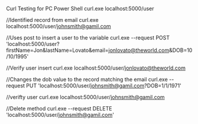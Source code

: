 Curl Testing for PC Power Shell
curl.exe localhost:5000/user

//Identified record from email
curl.exe localhost:5000/user/johnsmith@gamil.com

//Uses post to insert a user to the variable
curl.exe --request POST 'localhost:5000/user?firstName=Jon&lastName=Lovato&email=jonlovato@theworld.com&DOB=10/10/1995'

//Verify user insert
curl.exe localhost:5000/user/jonlovato@theworld.com

//Changes the dob value to the record matching the email
curl.exe --request PUT 'localhost:5000/user/johnsmith@gamil.com?DOB=1/1/1971'

//verifty user
curl.exe localhost:5000/user/johnsmith@gamil.com

//Delete method
curl.exe --request DELETE 'localhost:5000/user/johnsmith@gamil.com'